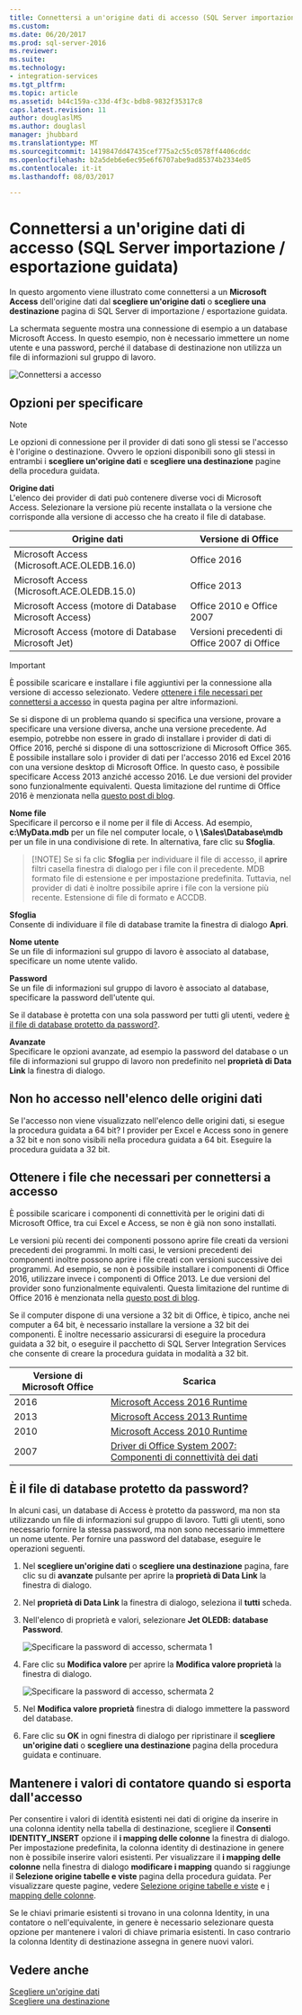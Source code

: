 ```yaml
---
title: Connettersi a un'origine dati di accesso (SQL Server importazione / esportazione guidata) | Documenti Microsoft
ms.custom: 
ms.date: 06/20/2017
ms.prod: sql-server-2016
ms.reviewer: 
ms.suite: 
ms.technology:
- integration-services
ms.tgt_pltfrm: 
ms.topic: article
ms.assetid: b44c159a-c33d-4f3c-bdb8-9832f35317c8
caps.latest.revision: 11
author: douglaslMS
ms.author: douglasl
manager: jhubbard
ms.translationtype: MT
ms.sourcegitcommit: 1419847dd47435cef775a2c55c0578ff4406cddc
ms.openlocfilehash: b2a5deb6e6ec95e6f6707abe9ad85374b2334e05
ms.contentlocale: it-it
ms.lasthandoff: 08/03/2017

---
```

# <a name="connect-to-an-access-data-source-sql-server-import-and-export-wizard"></a>Connettersi a un'origine dati di accesso (SQL Server importazione / esportazione guidata)
In questo argomento viene illustrato come connettersi a un **Microsoft Access** dell'origine dati dal **scegliere un'origine dati** o **scegliere una destinazione** pagina di SQL Server di importazione / esportazione guidata.

La schermata seguente mostra una connessione di esempio a un database Microsoft Access. In questo esempio, non è necessario immettere un nome utente e una password, perché il database di destinazione non utilizza un file di informazioni sul gruppo di lavoro.

![Connettersi a accesso](../../integration-services/import-export-data/media/connect-to-access.jpg)

## <a name="options-to-specify"></a>Opzioni per specificare

> [!NOTE]
> Le opzioni di connessione per il provider di dati sono gli stessi se l'accesso è l'origine o destinazione. Ovvero le opzioni disponibili sono gli stessi in entrambi i **scegliere un'origine dati** e **scegliere una destinazione** pagine della procedura guidata.

**Origine dati**  
L'elenco dei provider di dati può contenere diverse voci di Microsoft Access. Selezionare la versione più recente installata o la versione che corrisponde alla versione di accesso che ha creato il file di database.

|Origine dati|Versione di Office|
|-------|-------|
|Microsoft Access (Microsoft.ACE.OLEDB.16.0)|Office 2016|
|Microsoft Access (Microsoft.ACE.OLEDB.15.0)|Office 2013|
|Microsoft Access (motore di Database Microsoft Access)|Office 2010 e Office 2007|
|Microsoft Access (motore di Database Microsoft Jet)|Versioni precedenti di Office 2007 di Office|

> [!IMPORTANT]
> È possibile scaricare e installare i file aggiuntivi per la connessione alla versione di accesso selezionato. Vedere [ottenere i file necessari per connettersi a accesso](#officeDownloads) in questa pagina per altre informazioni.

Se si dispone di un problema quando si specifica una versione, provare a specificare una versione diversa, anche una versione precedente. Ad esempio, potrebbe non essere in grado di installare i provider di dati di Office 2016, perché si dispone di una sottoscrizione di Microsoft Office 365. È possibile installare solo i provider di dati per l'accesso 2016 ed Excel 2016 con una versione desktop di Microsoft Office. In questo caso, è possibile specificare Access 2013 anziché accesso 2016. Le due versioni del provider sono funzionalmente equivalenti. Questa limitazione del runtime di Office 2016 è menzionata nella [questo post di blog](https://blogs.office.com/2015/12/16/access-2016-runtime-is-now-available-for-download/).

 **Nome file**  
Specificare il percorso e il nome per il file di Access. Ad esempio, **c:\\MyData.mdb** per un file nel computer locale, o  **\\ \\Sales\\Database\\mdb** per un file in una condivisione di rete. In alternativa, fare clic su **Sfoglia**. 

 >   [!NOTE] 
 > Se si fa clic **Sfoglia** per individuare il file di accesso, il **aprire** filtri casella finestra di dialogo per i file con il precedente. MDB formato file di estensione e per impostazione predefinita. Tuttavia, nel provider di dati è inoltre possibile aprire i file con la versione più recente. Estensione di file di formato e ACCDB.
  
 **Sfoglia**  
 Consente di individuare il file di database tramite la finestra di dialogo **Apri**.  
  
 **Nome utente**  
Se un file di informazioni sul gruppo di lavoro è associato al database, specificare un nome utente valido.  
  
 **Password**  
Se un file di informazioni sul gruppo di lavoro è associato al database, specificare la password dell'utente qui.
 
Se il database è protetta con una sola password per tutti gli utenti, vedere [è il file di database protetto da password?](#database_password).
  
 **Avanzate**  
Specificare le opzioni avanzate, ad esempio la password del database o un file di informazioni sul gruppo di lavoro non predefinito nel **proprietà di Data Link** la finestra di dialogo.  

## <a name="i-dont-see-access-in-the-list-of-data-sources"></a>Non ho accesso nell'elenco delle origini dati
Se l'accesso non viene visualizzato nell'elenco delle origini dati, si esegue la procedura guidata a 64 bit? I provider per Excel e Access sono in genere a 32 bit e non sono visibili nella procedura guidata a 64 bit. Eseguire la procedura guidata a 32 bit.
  
## <a name="officeDownloads"></a>Ottenere i file che necessari per connettersi a accesso  
È possibile scaricare i componenti di connettività per le origini dati di Microsoft Office, tra cui Excel e Access, se non è già non sono installati.

Le versioni più recenti dei componenti possono aprire file creati da versioni precedenti dei programmi. In molti casi, le versioni precedenti dei componenti inoltre possono aprire i file creati con versioni successive dei programmi. Ad esempio, se non è possibile installare i componenti di Office 2016, utilizzare invece i componenti di Office 2013. Le due versioni del provider sono funzionalmente equivalenti. Questa limitazione del runtime di Office 2016 è menzionata nella [questo post di blog](https://blogs.office.com/2015/12/16/access-2016-runtime-is-now-available-for-download/).

Se il computer dispone di una versione a 32 bit di Office, è tipico, anche nei computer a 64 bit, è necessario installare la versione a 32 bit dei componenti. È inoltre necessario assicurarsi di eseguire la procedura guidata a 32 bit, o eseguire il pacchetto di SQL Server Integration Services che consente di creare la procedura guidata in modalità a 32 bit.

|Versione di Microsoft Office|Scarica|  
|------------------------------|--------------|  
|2016|[Microsoft Access 2016 Runtime](https://www.microsoft.com/download/details.aspx?id=50040)|
|2013|[Microsoft Access 2013 Runtime](http://www.microsoft.com/download/details.aspx?id=39358)|
|2010|[Microsoft Access 2010 Runtime](https://www.microsoft.com/download/details.aspx?id=10910)|  
|2007|[Driver di Office System 2007: Componenti di connettività dei dati](https://www.microsoft.com/download/details.aspx?id=23734)|    

## <a name="database_password"></a>È il file di database protetto da password?
In alcuni casi, un database di Access è protetto da password, ma non sta utilizzando un file di informazioni sul gruppo di lavoro. Tutti gli utenti, sono necessario fornire la stessa password, ma non sono necessario immettere un nome utente. Per fornire una password del database, eseguire le operazioni seguenti.

1.  Nel **scegliere un'origine dati** o **scegliere una destinazione** pagina, fare clic su di **avanzate** pulsante per aprire la **proprietà di Data Link** la finestra di dialogo.  
2.  Nel **proprietà di Data Link** la finestra di dialogo, seleziona il **tutti** scheda.  
3.  Nell'elenco di proprietà e valori, selezionare **Jet OLEDB: database Password**.   
    
    ![Specificare la password di accesso, schermata 1](../../integration-services/import-export-data/media/specify-access-password-screen-1.jpg) 
4.  Fare clic su **Modifica valore** per aprire la **Modifica valore proprietà** la finestra di dialogo.  
    
    ![Specificare la password di accesso, schermata 2](../../integration-services/import-export-data/media/specify-access-password-screen-2.jpg)
5.  Nel **Modifica valore proprietà** finestra di dialogo immettere la password del database.
6.  Fare clic su **OK** in ogni finestra di dialogo per ripristinare il **scegliere un'origine dati** o **scegliere una destinazione** pagina della procedura guidata e continuare.

## <a name="keep-your-autonumber-values-when-you-export-from-access"></a>Mantenere i valori di contatore quando si esporta dall'accesso
Per consentire i valori di identità esistenti nei dati di origine da inserire in una colonna identity nella tabella di destinazione, scegliere il **Consenti IDENTITY_INSERT** opzione il **i mapping delle colonne** la finestra di dialogo. Per impostazione predefinita, la colonna identity di destinazione in genere non è possibile inserire valori esistenti. Per visualizzare il **i mapping delle colonne** nella finestra di dialogo **modificare i mapping** quando si raggiunge il **Selezione origine tabelle e viste** pagina della procedura guidata. Per visualizzare queste pagine, vedere [Selezione origine tabelle e viste](../../integration-services/import-export-data/select-source-tables-and-views-sql-server-import-and-export-wizard.md) e [i mapping delle colonne](../../integration-services/import-export-data/column-mappings-sql-server-import-and-export-wizard.md).

Se le chiavi primarie esistenti si trovano in una colonna Identity, in una contatore o nell'equivalente, in genere è necessario selezionare questa opzione per mantenere i valori di chiave primaria esistenti. In caso contrario la colonna Identity di destinazione assegna in genere nuovi valori.

## <a name="see-also"></a>Vedere anche
[Scegliere un'origine dati](../../integration-services/import-export-data/choose-a-data-source-sql-server-import-and-export-wizard.md)  
[Scegliere una destinazione](../../integration-services/import-export-data/choose-a-destination-sql-server-import-and-export-wizard.md)


